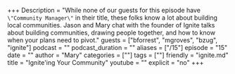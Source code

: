 +++
Description = "While none of our guests for this episode have `\"Community Manager\"` in their title, these folks know a lot about building local communities. Jason and Mary chat with the founder of Ignite talks about building communities, drawing people together, and how to know when your plans need to pivot."
guests = ["bforrest", "mgroves", "bzug", "ignite"]
podcast = ""
podcast_duration = ""
aliases = ["/15"]
episode = "15"
date = ""
author = "Mary"
categories = [""]
tags = [""]
friendly = "ignite.md"
title = "Ignite'ing Your Community"
youtube = ""
explicit = "no"
+++
